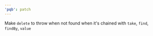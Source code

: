 ```yaml
---
'pqb': patch
---
```


Make `delete` to throw when not found when it's chained with `take`, `find`, `findBy`, `value`
